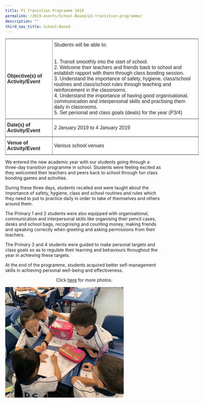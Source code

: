 ```yaml
---
title: P1 Transition Programme 2019
permalink: /2019-events/School-Based/p1-transition-programme/
description: ""
third_nav_title: School–Based
---
```

<style type="text/css">
.tg  {border-collapse:collapse;border-spacing:0;margin:0px auto;}
.tg td{border-color:black;border-style:solid;border-width:1px;font-family:Arial, sans-serif;font-size:14px;
  overflow:hidden;padding:10px 5px;word-break:normal;}
.tg th{border-color:black;border-style:solid;border-width:1px;font-family:Arial, sans-serif;font-size:14px;
  font-weight:normal;overflow:hidden;padding:10px 5px;word-break:normal;}
.tg .tg-kdpx{background-color:#FFF;border-color:inherit;color:#222;font-size:16px;text-align:left;vertical-align:middle}
.tg .tg-x4x2{background-color:#FFF;border-color:inherit;color:#222;font-size:16px;font-weight:bold;text-align:left;
  vertical-align:middle}
</style>
<table class="tg" style="undefined;table-layout: fixed; width: 617px">
<colgroup>
<col style="width: 150px">
<col style="width: 467px">
</colgroup>
<tbody>
  <tr>
    <td class="tg-x4x2">Objective(s) of Activity/Event<br> </td>
    <td class="tg-kdpx">Students will be able to:<br><br><br>1.    Transit smoothly into the start of school.<br>2. Welcome their teachers and friends back to school and establish rapport with them through class bonding session.<br>3. Understand the importance of safety, hygiene, class/school routines and class/school rules through teaching and reinforcement in the classrooms.<br>4. Understand the importance of having good organisational, communication and interpersonal skills and practising them daily in classrooms.<br>5.    Set personal and class goals (deals) for the year (P3/4)</td>
  </tr>
  <tr>
    <td class="tg-x4x2">Date(s) of Activity/Event</td>
    <td class="tg-kdpx">2 January 2019 to 4 January 2019</td>
  </tr>
  <tr>
    <td class="tg-x4x2">Venue of Activity/Event</td>
    <td class="tg-kdpx">Various school venues</td>
  </tr>
</tbody>
</table>

We entered the new academic year with our students going through a three-day transition programme in school. Students were feeling excited as they welcomed their teachers and peers back to school through fun class bonding games and activities.

During these three days, students recalled and were taught about the importance of safety, hygiene, class and school routines and rules which they need to put to practice daily in order to take of themselves and others around them.

The Primary 1 and 2 students were also equipped with organisational, communication and interpersonal skills like organising their pencil cases, desks and school bags, recognising and counting money, making friends and speaking correctly when greeting and asking permissions from their teachers.

The Primary 3 and 4 students were guided to make personal targets and class goals so as to regulate their learning and behaviours throughout the year in achieving these targets.

At the end of the programme, students acquired better self-management skills in achieving personal well-being and effectiveness.


<center>Click <a href="https://www.flickr.com/photos/142848383@N02/albums/72157690000575453">here</a> for more photos.</center>


<img src="/images/TP2019.png" 
     style="width:75%">
